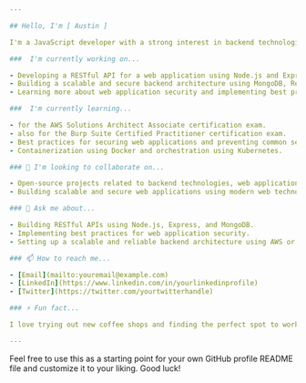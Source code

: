 ```yaml
---

## Hello, I'm [ Austin ] 

I'm a JavaScript developer with a strong interest in backend technologies and web application security. I enjoy building scalable and secure web applications using React, Node.js, Express, MongoDB. I'm also interested in expanworking on expanding my knowledge around DevOps, cloud computing, and containerization.

###  I'm currently working on...

- Developing a RESTful API for a web application using Node.js and Express.
- Building a scalable and secure backend architecture using MongoDB, Redis, and AWS.
- Learning more about web application security and implementing best practices to prevent common security threats.

###  I'm currently learning...

- for the AWS Solutions Architect Associate certification exam.
- also for the Burp Suite Certified Practitioner certification exam.
- Best practices for securing web applications and preventing common security threats.
- Containerization using Docker and orchestration using Kubernetes.

### 👯 I'm looking to collaborate on...

- Open-source projects related to backend technologies, web application security, or DevOps.
- Building scalable and secure web applications using modern web technologies.

### 💬 Ask me about...

- Building RESTful APIs using Node.js, Express, and MongoDB.
- Implementing best practices for web application security.
- Setting up a scalable and reliable backend architecture using AWS or other cloud services.

### 📫 How to reach me...

- [Email](mailto:youremail@example.com)
- [LinkedIn](https://www.linkedin.com/in/yourlinkedinprofile)
- [Twitter](https://twitter.com/yourtwitterhandle)

### ⚡ Fun fact...

I love trying out new coffee shops and finding the perfect spot to work on my projects.

---
```


Feel free to use this as a starting point for your own GitHub profile README file and customize it to your liking. Good luck!
